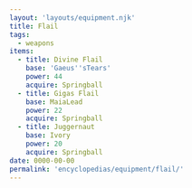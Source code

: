 ```yaml
---
layout: 'layouts/equipment.njk'
title: Flail
tags:
  - weapons
items:
  - title: Divine Flail
    base: 'Gaeus''sTears'
    power: 44
    acquire: Springball
  - title: Gigas Flail
    base: MaiaLead
    power: 22
    acquire: Springball
  - title: Juggernaut
    base: Ivory
    power: 20
    acquire: Springball
date: 0000-00-00
permalink: 'encyclopedias/equipment/flail/'
---
```

